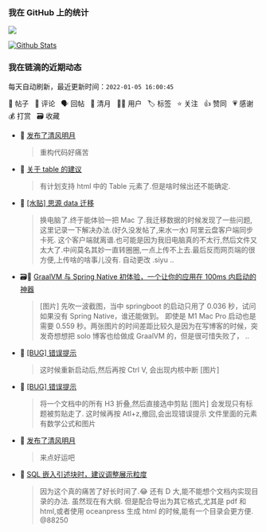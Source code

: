 ### 我在 GitHub 上的统计

<a title="Hits" target="_blank" href="https://github.com/Crowds21/Crowds21"><img src="https://hits.b3log.org/crowds21/crowds21.svg"></a>

[![Github Stats](https://github-readme-stats.vercel.app/api?username=crowds21&theme=tokyonight&show_icons=true)](https://github.com/crowds21)

<!--events start -->

### 我在链滴的近期动态

每天自动刷新，最近更新时间：`2022-01-05 16:00:45`

📝 帖子 &nbsp; 💬 评论 &nbsp; 🗣 回帖 &nbsp; 🌙 清月 &nbsp; 👨‍💻 用户 &nbsp; 🏷️ 标签 &nbsp; ⭐️ 关注 &nbsp; 👍 赞同 &nbsp; 💗 感谢 &nbsp; 💰 打赏 &nbsp; 🗃 收藏

* 🌙 [发布了清风明月](https://ld246.com/member/crowds21/breezemoons/1640936472211)

  > 重构代码好痛苦
* 💬 [关于 table 的建议](https://ld246.com/article/1640520096229/comment/1640521389069#comments)

  > 有计划支持 html 中的 Table 元素了.但是啥时候出还不能确定.
* 📝 [[水贴] 思源 data 迁移](https://ld246.com/article/1640519849884)

  > 换电脑了.终于能体验一把 Mac 了.我迁移数据的时候发现了一些问题,这里记录一下解决办法.(好久没发帖了,来水一水) 阿里云盘客户端同步卡死. 这个客户端就离谱.也可能是因为我旧电脑真的不太行,然后文件又太大了.中间莫名其妙一直转圈圈,一点上传不上去.最后反而网页端的很方便,上传啥的啥事儿没有. 自动更改 .siyu ..
* 🗃📝 [GraalVM 与 Spring Native 初体验，一个让你的应用在 100ms 内启动的神器](https://ld246.com/article/1640500280400)

  > [图片] 先吹一波截图，当中 springboot 的启动只用了 0.036 秒，试问如果没有 Spring Native，谁还能做到。 即使是 M1 Mac Pro 启动也是需要 0.559 秒。两张图片的时间差距比较久是因为在写博客的时候，突发奇想想把 solo 博客也给做成 GraalVM 的，但是很可惜失败了， ..
* 💬 [[BUG] 错误提示](https://ld246.com/article/1640321661639/comment/1640321719013#comments)

  > 这时候重新启动后,然后再按 Ctrl V, 会出现内核中断 [图片]
* 📝 [[BUG] 错误提示](https://ld246.com/article/1640321661639)

  > 将一个文档中的所有 H3 折叠,然后直接选中剪贴 [图片] 会发现只有标题被剪贴走了. 这时候再按 Atl+z,撤回,会出现错误提示 文件里面的元素有数学公式和图片
* 🌙 [发布了清风明月](https://ld246.com/member/crowds21/breezemoons/1640076482193)

  > 来点好运吧
* 💬 [SQL 嵌入引述块时，建议调整展示粒度](https://ld246.com/article/1639838751629/comment/1639922880746#comments)

  > 因为这个真的痛苦了好长时间了.😂 还有 D 大,能不能想个文档内实现目录的办法. 虽然现在有大纲. 但是配合导出为其它格式,尤其是 pdf 和 html,或者使用 oceanpress 生成 html 的时候,能有一个目录会更方便. @88250


<!--events end -->

